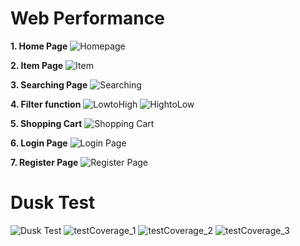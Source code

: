 # Web Performance
**1. Home Page**
![Homepage](./homepage.png)

**2. Item Page**
![Item](./itempage.png)

**3. Searching Page**
![Searching](./searching.png)

**4. Filter function**
![LowtoHigh](./lowtohigh.png)
![HightoLow](./hightolow.png)

**5. Shopping Cart**
![Shopping Cart](./shoppingcart.png)

**6. Login Page**
![Login Page](./login.png)

**7. Register Page**
![Register Page](./register.png)

# Dusk Test
![Dusk Test](./dusktest.jpg)
![testCoverage_1](./testCoverage.jpg)
![testCoverage_2](./testCoverage(2).jpg)
![testCoverage_3](./testCoverage(3).jpg)